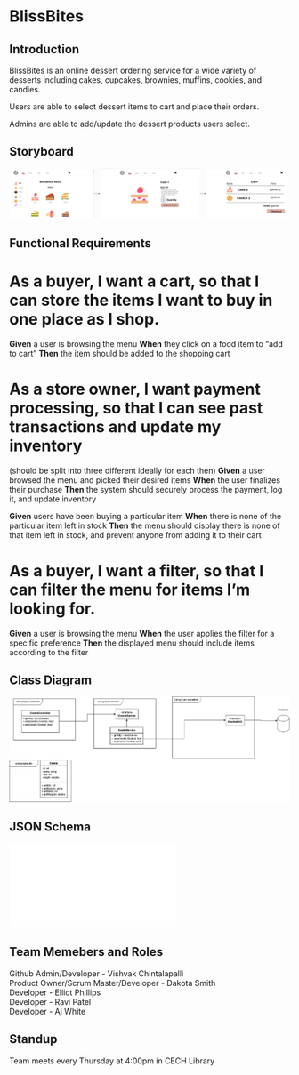 # BlissBites

## Introduction
BlissBites is an online dessert ordering service for a wide variety of desserts including cakes, cupcakes, brownies, muffins, cookies, and candies.

Users are able to select dessert items to cart and place their orders.

Admins are able to add/update the dessert products users select.

## Storyboard

![Wireframe for BlissBites](StoryBoard.png)

## Functional Requirements
# As a buyer, I want a cart, so that I can store the items I want to buy in one place as I shop.
**Given** a user is browsing the menu
**When** they click on a food item to “add to cart”
**Then** the item should be added to the shopping cart

# As a store owner, I want payment processing, so that I can see past transactions and update my inventory
(should be split into three different ideally for each then)
**Given** a user browsed the menu and picked their desired items
**When** the user finalizes their purchase
**Then** the system should securely process the payment, log it, and update inventory

**Given** users have been buying a particular item
**When** there is none of the particular item left in stock
**Then** the menu should display there is none of that item left in stock, and prevent anyone from adding it to their cart

# As a buyer, I want a filter, so that I can filter the menu for items I’m looking for.
**Given** a user is browsing the menu
**When** the user applies the filter for a specific preference
**Then** the displayed menu should include items according to the filter

## Class Diagram
![UML Diagram for BlissBites](UML.png)

## JSON Schema
![JSON Schema](JSONSchema.txt)

## Team Memebers and Roles
Github Admin/Developer - Vishvak Chintalapalli\
Product Owner/Scrum Master/Developer - Dakota Smith\
Developer - Elliot Phillips\
Developer - Ravi Patel\
Developer - Aj White

## Standup
Team meets every Thursday at 4:00pm in CECH Library
